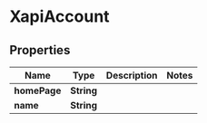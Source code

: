 
# XapiAccount

## Properties
Name | Type | Description | Notes
------------ | ------------- | ------------- | -------------
**homePage** | **String** |  | 
**name** | **String** |  | 



